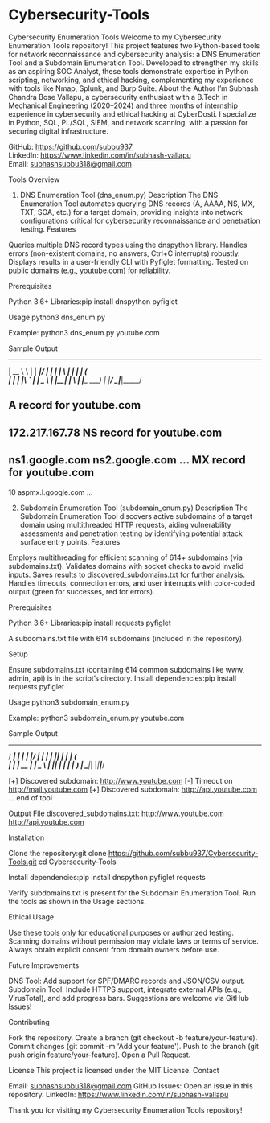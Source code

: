 # Cybersecurity-Tools
Cybersecurity Enumeration Tools
Welcome to my Cybersecurity Enumeration Tools repository! This project features two Python-based tools for network reconnaissance and cybersecurity analysis: a DNS Enumeration Tool and a Subdomain Enumeration Tool. Developed to strengthen my skills as an aspiring SOC Analyst, these tools demonstrate expertise in Python scripting, networking, and ethical hacking, complementing my experience with tools like Nmap, Splunk, and Burp Suite.
About the Author
I’m Subhash Chandra Bose Vallapu, a cybersecurity enthusiast with a B.Tech in Mechanical Engineering (2020–2024) and three months of internship experience in cybersecurity and ethical hacking at CyberDosti. I specialize in Python, SQL, PL/SQL, SIEM, and network scanning, with a passion for securing digital infrastructure.  

GitHub: https://github.com/subbu937  
LinkedIn: https://www.linkedin.com/in/subhash-vallapu  
Email: subhashsubbu318@gmail.com

Tools Overview
1. DNS Enumeration Tool (dns_enum.py)
Description
The DNS Enumeration Tool automates querying DNS records (A, AAAA, NS, MX, TXT, SOA, etc.) for a target domain, providing insights into network configurations critical for cybersecurity reconnaissance and penetration testing.
Features

Queries multiple DNS record types using the dnspython library.
Handles errors (non-existent domains, no answers, Ctrl+C interrupts) robustly.
Displays results in a user-friendly CLI with Pyfiglet formatting.
Tested on public domains (e.g., youtube.com) for reliability.

Prerequisites

Python 3.6+
Libraries:pip install dnspython pyfiglet



Usage
python3 dns_enum.py <domainname>

Example:
python3 dns_enum.py youtube.com

Sample Output
 _____ _   _ ______  _____ 
|  __ \ \ | |  ____|/ ____|
| |  | \ \| | |__  | (___  
| |  | |\ ` |  __|  \___ \ 
| |__| | \  | |____ ____) |
|_____/   \_|______|_____/ 

A record for youtube.com
-----------------------
172.217.167.78
NS record for youtube.com
-----------------------
ns1.google.com
ns2.google.com
...
MX record for youtube.com
-----------------------
10 aspmx.l.google.com
...

2. Subdomain Enumeration Tool (subdomain_enum.py)
Description
The Subdomain Enumeration Tool discovers active subdomains of a target domain using multithreaded HTTP requests, aiding vulnerability assessments and penetration testing by identifying potential attack surface entry points.
Features

Employs multithreading for efficient scanning of 614+ subdomains (via subdomains.txt).
Validates domains with socket checks to avoid invalid inputs.
Saves results to discovered_subdomains.txt for further analysis.
Handles timeouts, connection errors, and user interrupts with color-coded output (green for successes, red for errors).

Prerequisites

Python 3.6+
Libraries:pip install requests pyfiglet


A subdomains.txt file with 614 subdomains (included in the repository).

Setup

Ensure subdomains.txt (containing 614 common subdomains like www, admin, api) is in the script’s directory.
Install dependencies:pip install requests pyfiglet



Usage
python3 subdomain_enum.py <domainname>

Example:
python3 subdomain_enum.py youtube.com

Sample Output
  _____ _    _ ______  _____ 
 / ____| |  | |  ____|/ ____|
| |    | |__| | |__  | (___  
| |    |  __  |  __|  \___ \ 
| |____| |  | | |____ ____) |
 \_____|_|  |_|______|_____/ 

[+] Discovered subdomain: http://www.youtube.com
[-] Timeout on http://mail.youtube.com
[+] Discovered subdomain: http://api.youtube.com
...
end of tool

Output File
discovered_subdomains.txt:
http://www.youtube.com
http://api.youtube.com

Installation

Clone the repository:git clone https://github.com/subbu937/Cybersecurity-Tools.git
cd Cybersecurity-Tools


Install dependencies:pip install dnspython pyfiglet requests


Verify subdomains.txt is present for the Subdomain Enumeration Tool.
Run the tools as shown in the Usage sections.

Ethical Usage

Use these tools only for educational purposes or authorized testing. Scanning domains without permission may violate laws or terms of service.
Always obtain explicit consent from domain owners before use.

Future Improvements

DNS Tool: Add support for SPF/DMARC records and JSON/CSV output.
Subdomain Tool: Include HTTPS support, integrate external APIs (e.g., VirusTotal), and add progress bars.
Suggestions are welcome via GitHub Issues!

Contributing

Fork the repository.
Create a branch (git checkout -b feature/your-feature).
Commit changes (git commit -m 'Add your feature').
Push to the branch (git push origin feature/your-feature).
Open a Pull Request.

License
This project is licensed under the MIT License.
Contact

Email: subhashsubbu318@gmail.com
GitHub Issues: Open an issue in this repository.
LinkedIn: https://www.linkedin.com/in/subhash-vallapu

Thank you for visiting my Cybersecurity Enumeration Tools repository!
